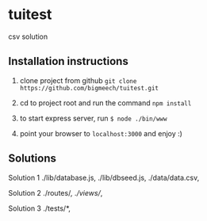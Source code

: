 # tuitest
csv solution

## Installation instructions
1. clone project from github ```git clone https://github.com/bigmeech/tuitest.git ```

2. cd to project root and run the command ``` npm install ```
3. to start express server, run ``` $ node ./bin/www ```
4. point your browser to ```localhost:3000``` and enjoy :)


Solutions
--------------------
Solution 1 
./lib/database.js,
./lib/dbseed.js,
./data/data.csv,

Solution 2
./routes/*,
./views/*,

Solution 3
./tests/*,
